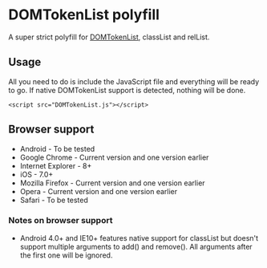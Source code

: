 # DOMTokenList polyfill

A super strict polyfill for [DOMTokenList](http://dom.spec.whatwg.org/#interface-domtokenlist), classList and relList.

## Usage
All you need to do is include the JavaScript file and everything will be ready to go.
If native DOMTokenList support is detected, nothing will be done.

```
<script src="DOMTokenList.js"></script>
```

## Browser support
* Android - To be tested
* Google Chrome - Current version and one version earlier
* Internet Explorer - 8+
* iOS - 7.0+
* Mozilla Firefox - Current version and one version earlier
* Opera - Current version and one version earlier
* Safari - To be tested

### Notes on browser support
* Android 4.0+ and IE10+ features native support for classList but doesn't support multiple arguments to add() and remove(). All arguments after the first one will be ignored.
